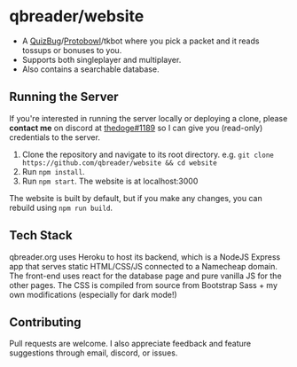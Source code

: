 # qbreader/website

- A [QuizBug](https://quizbug2.karangurazada.com/)/[Protobowl](https://protobowl.com/)/tkbot where you pick a packet and it reads tossups or bonuses to you.
- Supports both singleplayer and multiplayer.
- Also contains a searchable database.

## Running the Server

If you're interested in running the server locally or deploying a clone, please **contact me** on discord at [thedoge#1189](https://discord.com/users/298250592135020545) so I can give you (read-only) credentials to the server.

1. Clone the repository and navigate to its root directory.
   e.g. `git clone https://github.com/qbreader/website && cd website`
2. Run `npm install`.
3. Run `npm start`.
   The website is at localhost:3000

The website is built by default, but if you make any changes, you can rebuild using `npm run build`.

## Tech Stack

qbreader.org uses Heroku to host its backend, which is a NodeJS Express app that serves static HTML/CSS/JS connected to a Namecheap domain.
The front-end uses react for the database page and pure vanilla JS for the other pages.
The CSS is compiled from source from Bootstrap Sass + my own modifications (especially for dark mode!)

## Contributing

Pull requests are welcome.
I also appreciate feedback and feature suggestions through email, discord, or issues.
